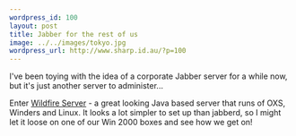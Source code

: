 ```yaml
--- 
wordpress_id: 100
layout: post
title: Jabber for the rest of us
image: ../../images/tokyo.jpg
wordpress_url: http://www.sharp.id.au/?p=100
---
```

I've been toying with the idea of a corporate Jabber server for a while now, but it's just another server to administer...

Enter <a href="http://www.jivesoftware.org/wildfire/">Wildfire Server</a> - a great looking Java based server that runs of OXS, Winders and Linux. It looks a lot simpler to set up than jabberd, so I might let it loose on one of our Win 2000 boxes and see how we get on!
